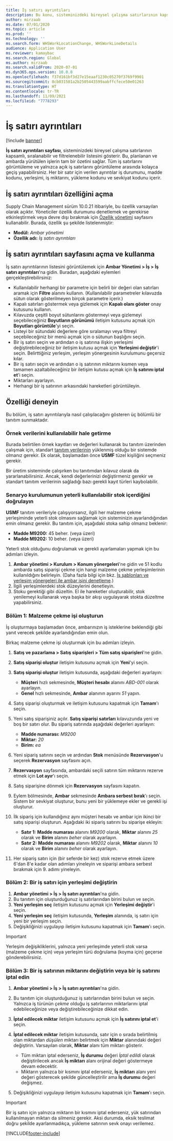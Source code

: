 ```yaml
---
title: İş satırı ayrıntıları
description: Bu konu, sisteminizdeki bireysel çalışma satırlarının kapsamlı, sıralanabilir ve filtrelenebilir listesini gösteren İş satırı ayrıntıları sayfası hakkında bilgi vermektedir.
author: mirzaab
ms.date: 07/01/2020
ms.topic: article
ms.prod: ''
ms.technology: ''
ms.search.form: WHSWorkLocationChange, WHSWorkLineDetails
audience: Application User
ms.reviewer: kamaybac
ms.search.region: Global
ms.author: mirzaab
ms.search.validFrom: 2020-07-01
ms.dyn365.ops.version: 10.0.8
ms.openlocfilehash: f37d161bf3d27e15eaaf1230c05270f3769f9901
ms.sourcegitcommit: 8cb031501a2b2505443599aabffcfece50e01263
ms.translationtype: HT
ms.contentlocale: tr-TR
ms.lasthandoff: 11/09/2021
ms.locfileid: "7778293"
---
```

# <a name="work-line-details"></a>İş satırı ayrıntıları

[!include [banner](../includes/banner.md)]

**İş satırı ayrıntıları sayfası**, sisteminizdeki bireysel çalışma satırlarının kapsamlı, sıralanabilir ve filtrelenebilir listesini gösterir. Bu, planlanan ve ambarda yürütülen işlerin tam bir özetini sağlar. Tüm iş satırlarını görüntüleme ve yalnızca açık iş satırlarını görüntüleme arasında kolayca geçiş yapabilirsiniz. Her bir satır için verilen ayrıntılar iş durumunu, madde kodunu, yerleşimi, iş miktarını, yükleme kodunu ve sevkiyat kodunu içerir.

## <a name="turn-on-the-work-line-details-feature"></a>İş satırı ayrıntıları özelliğini açma

Supply Chain Management sürüm 10.0.21 itibariyle, bu özellik varsayılan olarak açıktır. Yöneticiler özellik durumunu denetlemek ve gerekirse etkinleştirmek veya devre dışı bırakmak için [Özellik yönetimi](../../fin-ops-core/fin-ops/get-started/feature-management/feature-management-overview.md) sayfasını kullanabilir. Burada, özellik şu şekilde listelenmiştir:

- **Modül:** *Ambar yönetimi*
- **Özellik adı:** *İş satırı ayrıntıları*

## <a name="open-and-use-the-work-line-details-page"></a>İş satırı ayrıntıları sayfasını açma ve kullanma

İş satırı ayrıntılarının listesini görüntülemek için **Ambar Yönetimi \> İş \> İş satırı ayrıntıları**'na gidin. Buradan, aşağıdaki eylemleri gerçekleştirebilirsiniz:

- Kullanılabilir herhangi bir parametre için belirli bir değeri olan satırları aramak için **Filtre** alanını kullanın. (Kullanılabilir parametreler kılavuzda sütun olarak gösterilmeyen birçok parametre içerir.)
- Kapalı satırları göstermek veya gizlemek için **Kapalı olanı göster** onay kutusunu kullanın.
- Kılavuzda çeşitli boyut sütunlarını göstermeyi veya gizlemeyi seçebileceğiniz **Boyutların görünümü** iletişim kutusunu açmak için **Boyutları görüntüle**'yi seçin.
- Listeyi bir sütundaki değerlere göre sıralamayı veya filtreyi seçebileceğiniz bir menü açmak için o sütunun başlığını seçin.
- Bir iş satırı seçin ve ardından o iş satırına ilişkin yerleşimi değiştirebileceğiniz bir iletişim kutusu açmak için **Yerleşimi değiştir**'i seçin. Belirttiğiniz yerleşim, yerleşim yönergesinin kurulumunu geçersiz kılar.
- Bir iş satırı seçin ve ardından o iş satırının miktarını kısmen veya tamamen azaltabileceğiniz bir iletişim kutusu açmak için **İş satırını iptal et**'i seçin.
- Miktarları ayarlayın.
- Herhangi bir iş satırının arkasındaki hareketleri görüntüleyin.

## <a name="try-out-the-feature"></a>Özelliği deneyin

Bu bölüm, iş satırı ayrıntılarıyla nasıl çalışılacağını gösteren üç bölümlü bir tanıtım sunmaktadır.

### <a name="make-sample-data-available"></a>Örnek verilerini kullanılabilir hale getirme

Burada belirtilen örnek kayıtları ve değerleri kullanarak bu tanıtım üzerinden çalışmak için, standart [tanıtım verilerinin](../../fin-ops-core/dev-itpro/deployment/deploy-demo-environment.md) yüklenmiş olduğu bir sistemde olmanız gerekir. Ek olarak, başlamadan önce **USMF** tüzel kişiliğini seçmeniz gerekir.

Bir üretim sisteminde çalışırken bu tanıtımdan kılavuz olarak da yararlanabilirsiniz. Ancak, kendi değerlerinizi değiştirmeniz gerekir ve standart tanıtım verilerinin sağladığı bazı gerekli kayıt türleri kaybolabilir.

### <a name="verify-that-the-scenario-setup-includes-enough-available-inventory"></a>Senaryo kurulumunun yeterli kullanılabilir stok içerdiğini doğrulayın

**USMF** tanıtım verileriyle çalışıyorsanız, ilgili her malzeme çekme yerleşiminde yeterli stok olmasını sağlamak için sisteminizin ayarlandığından emin olmanız gerekir. Bu tanıtım için, aşağıdaki stoka sahip olmanız beklenir:

- **Madde M9200:** 45 beher. (veya üzeri)
- **Madde M9202:** 10 beher. (veya üzeri)

Yeterli stok olduğunu doğrulamak ve gerekli ayarlamaları yapmak için bu adımları izleyin.

1. **Ambar yönetimi \> Kurulum \> Konum yönergeleri**'ne gidin ve 51 kodlu ambarda satış siparişi çekme için hangi malzeme çekme yerleşimlerinin kullanıldığını belirleyin. (Daha fazla bilgi için bkz. [İş şablonları ve yerleşim yönergeleri ile ambar işini denetleme](control-warehouse-location-directives.md).)
1. İlgili yerleşimlerdeki stok düzeylerini denetleyin.
1. Stoku gerektiği gibi düzeltin. El ile hareketler oluşturabilir, stok yenilemeyi kullanarak veya başka bir akışı uygulayarak stokta düzeltme yapabilirsiniz.

### <a name="part-1-create-picking-work"></a>Bölüm 1: Malzeme çekme işi oluşturun

İş oluşturmaya başlamadan önce, ambarınızın iş isteklerine beklendiği gibi yanıt verecek şekilde ayarlandığından emin olun.

Birkaç malzeme çekme işi oluşturmak için bu adımları izleyin.

1. **Satış ve pazarlama \> Satış siparişleri \> Tüm satış siparişleri**'ne gidin.
1. **Satış siparişi oluştur** iletişim kutusunu açmak için **Yeni**'yi seçin.
1. **Satış siparişi oluştur** iletişim kutusunda, aşağıdaki değerleri ayarlayın:

    - **Müşteri** hızlı sekmesinde, **Müşteri hesabı** alanını _ABD-001_ olarak ayarlayın.
    - **Genel** hızlı sekmesinde, **Ambar** alanının ayarını _51_ yapın.

1. Satış siparişi oluşturmak ve iletişim kutusunu kapatmak için **Tamam**'ı seçin.
1. Yeni satış siparişiniz açılır. **Satış siparişi satırları** kılavuzunda yeni ve boş bir satırı olur. Bu sipariş satırında aşağıdaki değerleri ayarlayın:

    - **Madde numarası:** _M9200_
    - **Miktar:** _20_
    - **Birim:** _ea_

1. Yeni sipariş satırını seçin ve ardından **Stok** menüsünde **Rezervasyon**'u seçerek **Rezervasyon** sayfasını açın.
1. **Rezervasyon** sayfasında, ambardaki seçili satırın tüm miktarını rezerve etmek için **Lot ayır**'ı seçin.
1. Satış siparişine dönmek için **Rezervasyon** sayfasını kapatın.
1. Eylem bölmesinde, **Ambar** sekmesinde **Ambara serbest bırak**'ı seçin. Sistem bir sevkiyat oluşturur, bunu yeni bir yüklemeye ekler ve gerekli işi oluşturur.
1. İlk sipariş için kullandığınız aynı müşteri hesabı ve ambar için ikinci bir satış siparişi oluşturun. Aşağıdaki iki sipariş satırını bu siparişe ekleyin:

    - **Satır 1:** **Madde numarası** alanını _M9200_ olarak, **Miktar** alanını _25_ olarak ve **Birim** alanını _beher_ olarak ayarlayın.
    - **Satır 2:** **Madde numarası** alanını _M9202_ olarak, **Miktar** alanını _10_ olarak ve **Birim** alanını _beher_ olarak ayarlayın.

1. Her sipariş satırı için (bir seferde bir kez) stok rezerve etmek üzere 6'dan 8'e kadar olan adımları yineleyin ve siparişi ambara serbest bırakmak için 9. adımı yineleyin.

### <a name="part-2-change-the-location-for-a-work-line"></a>Bölüm 2: Bir iş satırı için yerleşimi değiştirin

1. **Ambar yönetimi \> İş \> İş satırı ayrıntıları**'na gidin.
1. Bu tanıtım için oluşturduğunuz iş satırlarından birini bulun ve seçin.
1. **Yeni yerleşim seç** iletişim kutusunu açmak için **Yerleşimi değiştir**'i seçin.
1. **Yeni yerleşim seç** iletişim kutusunda, **Yerleşim** alanında, iş satırı için yeni bir yerleşim seçin.
1. Değişikliğinizi uygulayıp iletişim kutusunu kapatmak için **Tamam**'ı seçin.

> [!IMPORTANT]
> Yerleşim değişikliklerini, yalnızca yeni yerleşimde yeterli stok varsa (malzeme çekme için) veya yerleşim türü doğrulama (koyma için) geçerse gönderebilirsiniz.

### <a name="part-3-change-the-quantity-of-a-work-line-or-cancel-a-work-line"></a>Bölüm 3: Bir iş satırının miktarını değiştirin veya bir iş satırını iptal edin

1. **Ambar yönetimi \> İş \> İş satırı ayrıntıları**'na gidin.
1. Bu tanıtım için oluşturduğunuz iş satırlarından birini bulun ve seçin. Yalnızca iş türünün _çekme_ olduğu iş satırlarının miktarlarını iptal edebileceğinize veya değiştirebileceğinize dikkat edin.
1. **İptal edilecek miktar** iletişim kutusunu açmak için **İş satırını iptal et**'i seçin.
1. **İptal edilecek miktar** iletişim kutusunda, satır için o sırada belirtilmiş olan miktardan *düşülen* miktarı belirtmek için **Miktar** alanındaki değeri değiştirin. Varsayılan olarak, **Miktar** alanı tüm miktarı gösterir.

    - Tüm miktarı iptal ederseniz, **İş durumu** değeri _İptal edildi_ olarak değiştirilecek ancak **İş miktarı** alanı orijinal değeri göstermeye devam edecektir.
    - Miktarın yalnızca bir kısmını iptal ederseniz, **İş miktarı** alanı yeni değeri gösterecek şekilde güncelleştirilir ama **İş durumu** değeri değişmez.

1. Değişikliğinizi uygulayıp iletişim kutusunu kapatmak için **Tamam**'ı seçin.

> [!IMPORTANT]
> Bir iş satırı için yalnızca miktarın bir kısmını iptal ederseniz, yük satırından kullanılmayan miktarı da silmeniz gerekir. Aksi durumda, eksik teslimat doğru şekilde ayarlanmadıkça, yükleme satırının sevk onayı verilemez.


[!INCLUDE[footer-include](../../includes/footer-banner.md)]
